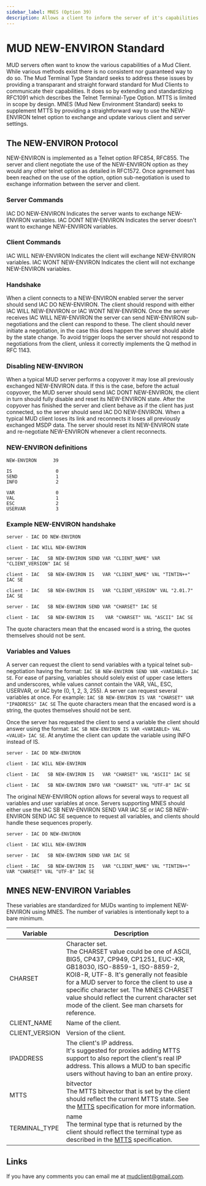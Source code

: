 ```yaml
---
sidebar_label: MNES (Option 39)
description: Allows a client to inform the server of it's capabilities.
---
```

# MUD NEW-ENVIRON Standard

MUD servers often want to know the various capabilities of a Mud Client. While various methods exist there is no consistent nor guaranteed way to do so.
The Mud Terminal Type Standard seeks to address these issues by providing a transparant and straight forward standard for Mud Clients to communicate their capabilities. It does so by extending and standardizing RFC1091 which describes the Telnet Terminal-Type Option.
MTTS is limited in scope by design. MNES (Mud New Environment Standard) seeks to supplement MTTS by providing a straightforward way to use the NEW-ENVIRON telnet option to exchange and update various client and server settings.

## The NEW-ENVIRON Protocol

NEW-ENVIRON is implemented as a Telnet option RFC854, RFC855. The server and client negotiate the use of the NEW-ENVIRON option as they would any other telnet option as detailed in RFC1572. Once agreement has been reached on the use of the option, option sub-negotiation is used to exchange information between the server and client.

### Server Commands
IAC DO   NEW-ENVIRON    Indicates the server wants to exchange NEW-ENVIRON variables.
IAC DONT NEW-ENVIRON    Indicates the server doesn't want to exchange NEW-ENVIRON variables.

### Client Commands
IAC WILL NEW-ENVIRON    Indicates the client will exchange NEW-ENVIRON variables.
IAC WONT NEW-ENVIRON    Indicates the client will not exchange NEW-ENVIRON variables.

### Handshake
When a client connects to a NEW-ENVIRON enabled server the server should send IAC DO NEW-ENVIRON. The client should respond with either IAC WILL NEW-ENVIRON or IAC WONT NEW-ENVIRON. Once the server receives IAC WILL NEW-ENVIRON the server can send NEW-ENVIRON sub-negotiations and the client can respond to these.
The client should never initiate a negotiation, in the case this does happen the server should abide by the state change. To avoid trigger loops the server should not respond to negotiations from the client, unless it correctly implements the Q method in RFC 1143.

### Disabling NEW-ENVIRON
When a typical MUD server performs a copyover it may lose all previously exchanged NEW-ENVIRON data. If this is the case, before the actual copyover, the MUD server should send IAC DONT NEW-ENVIRON, the client in turn should fully disable and reset its NEW-ENVIRON state. After the copyover has finished the server and client behave as if the client has just connected, so the server should send IAC DO NEW-ENVIRON.
When a typical MUD client loses its link and reconnects it loses all previously exchanged MSDP data. The server should reset its NEW-ENVIRON state and re-negotiate NEW-ENVIRON whenever a client reconnects.

### NEW-ENVIRON definitions

```
NEW-ENVIRON      39

IS                0
SEND              1
INFO              2

VAR               0
VAL               1
ESC               2
USERVAR           3
```





### Example NEW-ENVIRON handshake

```
server - IAC DO NEW-ENVIRON

client - IAC WILL NEW-ENVIRON

server - IAC   SB NEW-ENVIRON SEND VAR "CLIENT_NAME" VAR "CLIENT_VERSION" IAC SE

client - IAC   SB NEW-ENVIRON IS   VAR "CLIENT_NAME" VAL "TINTIN++" IAC SE

client - IAC   SB NEW-ENVIRON IS   VAR "CLIENT_VERSION" VAL "2.01.7" IAC SE

server - IAC   SB NEW-ENVIRON SEND VAR "CHARSET" IAC SE

client - IAC   SB NEW-ENVIRON IS    VAR "CHARSET" VAL "ASCII" IAC SE
```

The quote characters mean that the encased word is a string, the quotes themselves should not be sent.

### Variables and Values
A server can request the client to send variables with a typical telnet sub-negotiation having the format: ``IAC SB NEW-ENVIRON SEND VAR <VARIABLE> IAC SE``. For ease of parsing, variables should solely exist of upper case letters and underscores, while values cannot contain the VAR, VAL, ESC, USERVAR, or IAC byte (0, 1, 2, 3, 255). A server can request several variables at once. For example:
``IAC SB NEW-ENVIRON IS VAR "CHARSET" VAR "IPADDRESS" IAC SE``
The quote characters mean that the encased word is a string, the quotes themselves should not be sent.

Once the server has requested the client to send a variable the client should answer using the format: ``IAC SB NEW-ENVIRON IS VAR <VARIABLE> VAL <VALUE> IAC SE``. At anytime the client can update the variable using INFO instead of IS.

```
server - IAC DO NEW-ENVIRON

client - IAC WILL NEW-ENVIRON

client - IAC   SB NEW-ENVIRON IS   VAR "CHARSET" VAL "ASCII" IAC SE

client - IAC   SB NEW-ENVIRON INFO VAR "CHARSET" VAL "UTF-8" IAC SE
```

The original NEW-ENVIRON option allows for several ways to request all variables and user variables at once. Servers supporting MNES should either use the IAC SB NEW-ENVIRON SEND VAR IAC SE or IAC SB NEW-ENVIRON SEND IAC SE sequence to request all variables, and clients should handle these sequences properly.

```
server - IAC DO NEW-ENVIRON

client - IAC WILL NEW-ENVIRON

server - IAC   SB NEW-ENVIRON SEND VAR IAC SE

client - IAC   SB NEW-ENVIRON IS   VAR "CLIENT_NAME" VAL "TINTIN++" VAR "CHARSET" VAL "UTF-8" IAC SE
```

## MNES NEW-ENVIRON Variables
These variables are standardized for MUDs wanting to implement NEW-ENVIRON using MNES. The number of variables is intentionally kept to a bare minimum.

| Variable       | Description                                                  |
| -------------- | ------------------------------------------------------------ |
| CHARSET        | Character set.<br />The CHARSET value could be one of ASCII, BIG5, CP437, CP949, CP1251, EUC-KR, GB18030, ISO-8859-1, ISO-8859-2, KOI8-R, UTF-8. It's generally not feasible for a MUD server to force the client to use a specific character set. The MNES CHARSET value should reflect the current character set mode of the client. See man charsets for reference. |
| CLIENT_NAME    | Name of the client.                                          |
| CLIENT_VERSION | Version of the client.                                       |
| IPADDRESS      | The client's IP address.<br />It's suggested for proxies adding MTTS support to also report the client's real IP address. This allows a MUD to ban specific users without having to ban an entire proxy. |
| MTTS           | bitvector<br />The MTTS bitvector that is set by the client should reflect the current MTTS state. See the [MTTS](mtts#mud-terminal-type-standard-1) specification for more information. |
| TERMINAL_TYPE  | name<br />The terminal type that is returned by the client should reflect the terminal type as described in the [MTTS](mtts#mud-client-terminal-type) specification. |

## Links

If you have any comments you can email me at mudclient@gmail.com.



